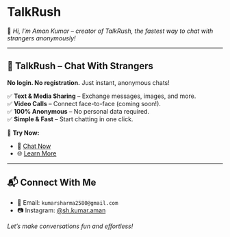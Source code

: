 # TalkRush 

👋 *Hi, I’m Aman Kumar – creator of TalkRush, the fastest way to chat with strangers anonymously!*  

---

## 🌟 **TalkRush – Chat With Strangers**  
**No login. No registration.** Just instant, anonymous chats!  

✅ **Text & Media Sharing** – Exchange messages, images, and more.  
✅ **Video Calls** – Connect face-to-face (coming soon!).  
✅ **100% Anonymous** – No personal data required.  
✅ **Simple & Fast** – Start chatting in one click.  

🔗 **Try Now:**  
- 💬 [Chat Now](https://shkumaraman.github.io)  
- 🌐 [Learn More](https://shkumaraman.github.io/page/stranger-chat-app.html)  

---

## 📬 **Connect With Me**  
- 📧 Email: `kumarsharma2580@gmail.com`    
- 📷 Instagram: [@sh.kumar.aman](https://instagram.com/sh.kumar.aman)  

*Let’s make conversations fun and effortless!*

